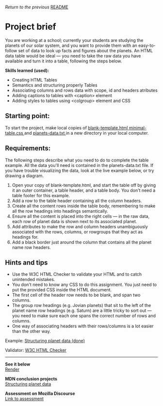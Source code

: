 <span><i>Return to the previous</i> <a href="https://github.com/alexandre-j-dev/Mozilla-Developer-Network-HTML/tree/HTML/Projects_%20Structuring%20planet%20data"> README</a></span>

<h1> Project brief </h1>

<p>You are working at a school; currently your students are studying the planets of our solar system, and you want to provide them with an easy-to-follow set of data to look up facts and figures about the planets. An HTML data table would be ideal — you need to take the raw data you have available and turn it into a table, following the steps below.</p>

<strong>Skills learned (used):</strong>
<ul>
<li>Creating HTML Tables</li>
<li>Semantics and structuring properly Tables</li>
<li>Associating columns and rows data with scope, id and headers atributes</li>
<li>Adding captions to tables with &lt;caption&gt; element</li>
<li>Adding styles to tables using &lt;colgroup&gt; element and CSS</li>
</ul>

<h2> Starting point: </h2>
<p>To start the project, make local copies of <a href="https://github.com/mdn/learning-area/blob/main/html/tables/assessment-start/blank-template.html"> blank-template.html </a> <a href="https://github.com/mdn/learning-area/blob/main/html/tables/assessment-start/minimal-table.css"> minimal-table.css </a> and <a href="https://github.com/mdn/learning-area/blob/main/html/tables/assessment-start/planets-data.txt"> planets-data.txt </a>  in a new directory in your local computer. </p>


<h2> Requirements: </h2> 

<p>The following steps describe what you need to do to complete the table example. All the data you'll need is contained in the planets-data.txt file. If you have trouble visualizing the data, look at the live example below, or try drawing a diagram.</p>

<ol> 
<li>Open your copy of blank-template.html, and start the table off by giving it an outer container, a table header, and a table body. You don't need a table footer for this example.</li>
<li>Add a row to the table header containing all the column headers.</li>
<li>Create all the content rows inside the table body, remembering to make all the row headings into headings semantically.</li>
<li>Ensure all the content is placed into the right cells — in the raw data, each row of planet data is shown next to its associated planet.</li>
<li>Add attributes to make the row and column headers unambiguously associated with the rows, columns, or rowgroups that they act as headings for.</li>
<li>Add a black border just around the column that contains all the planet name row headers.</li>
</ol>


<h2>Hints and tips</h2>
<ul>
<li>Use the W3C HTML Checker to validate your HTML and to catch unintended mistakes.</li>
<li>You don't need to know any CSS to do this assignment. You just need to put the provided CSS inside the HTML document.</li>
<li>The first cell of the header row needs to be blank, and span two columns.</li>
<li>The group row headings (e.g. Jovian planets) that sit to the left of the planet name row headings (e.g. Saturn) are a little tricky to sort out — you need to make sure each one spans the correct number of rows and columns.</li>
<li>One way of associating headers with their rows/columns is a lot easier than the other way.</li>
</ul>

Example:
<a href="https://mdn.github.io/learning-area/html/tables/assessment-finished/planets-data.html"> 
Structuring planet data (done) </a>


Validator:
<a href="https://validator.w3.org">W3C HTML Checker</a>  <br><hr>
  
<strong>See it below</strong><br>
<a href="https://htmlpreview.github.io/?https://github.com/alexandre-j-dev/Mozilla-Developer-Network-HTML/blob/HTML/Projects_%20Structuring%20planet%20data/index.html"> Render </a><br>

<strong>MDN conclusion projects</strong><br>
<a href="https://developer.mozilla.org/en-US/docs/Learn/HTML/Tables/Structuring_planet_data"> Structuring planet data </a>

<strong>Assessment on Mozilla Discourse</strong><br>
<a href="">Link to assessment </a>
